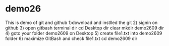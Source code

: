 # demo26
This is demo of git and github 
1)download and instlled the git
2) signin on github
3) open gitbash terminal 
dir
cd Desktop
dir
clear
mkdir demo2609
dir
4) goto your folder demo2609 on Desktop
5) create file1.txt into demo2609 folder
6) maximize GitBash and check file1.txt
cd demo2609
dir







